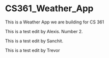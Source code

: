 # CS361_Weather_App
This is a Weather App we are building for CS 361

This is a test edit by Alexis. Number 2.

This is a test edit by Sanchit.

This is a test edit by Trevor